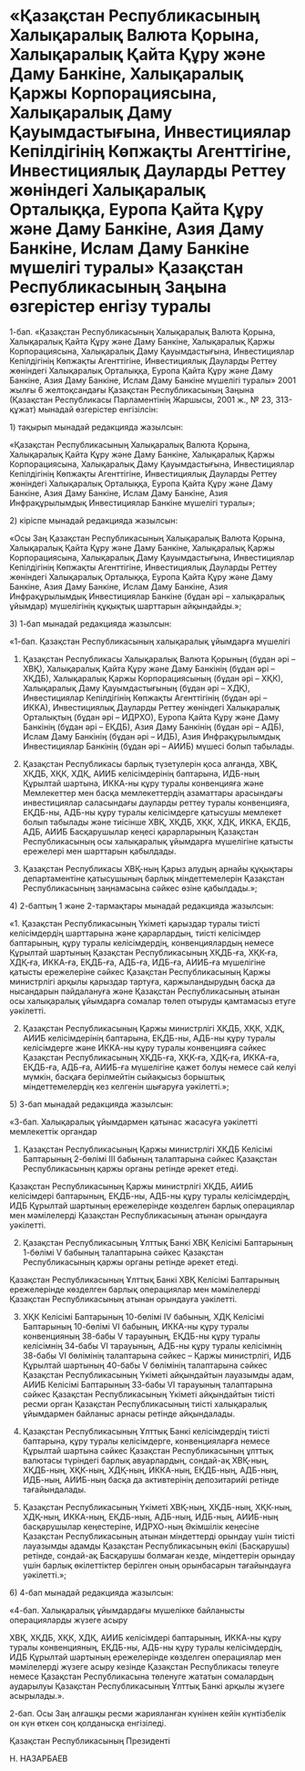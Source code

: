 # «Қазақстан Республикасының Халықаралық Валюта Қорына, Халықаралық Қайта Құру және Даму Банкiне, Халықаралық Қаржы Корпорациясына, Халықаралық Даму Қауымдастығына, Инвестициялар Кепiлдiгiнiң Көпжақты Агенттiгiне, Инвестициялық Дауларды Реттеу жөнiндегi Халықаралық Орталыққа, Еуропа Қайта Құру және Даму Банкiне, Азия Даму Банкiне, Ислам Даму Банкiне мүшелiгi туралы» Қазақстан  Республикасының Заңына өзгерістер енгізу туралы

1-бап. «Қазақстан Республикасының Халықаралық Валюта Қорына, Халықаралық Қайта Құру және Даму Банкiне, Халықаралық Қаржы Корпорациясына, Халықаралық Даму Қауымдастығына, Инвестициялар Кепiлдiгiнiң Көпжақты Агенттiгiне, Инвестициялық Дауларды Реттеу жөнiндегi Халықаралық Орталыққа, Еуропа Қайта Құру және Даму Банкiне, Азия Даму Банкiне, Ислам Даму Банкiне мүшелiгi туралы» 2001 жылғы 6 желтоқсандағы Қазақстан Республикасының Заңына (Қазақстан Республикасы Парламентінің Жаршысы, 2001 ж., № 23, 313-құжат) мынадай өзгерістер енгізілсін:

1) тақырып мынадай редакцияда жазылсын:

«Қазақстан Республикасының Халықаралық Валюта Қорына, Халықаралық Қайта Құру және Даму Банкiне, Халықаралық Қаржы Корпорациясына, Халықаралық Даму Қауымдастығына, Инвестициялар Кепiлдiгiнiң Көпжақты Агенттiгiне, Инвестициялық Дауларды Реттеу жөнiндегi Халықаралық Орталыққа, Еуропа Қайта Құру және Даму Банкiне, Азия Даму Банкiне, Ислам Даму Банкiне, Азия Инфрақұрылымдық Инвестициялар Банкіне мүшелiгi туралы»;

2) кіріспе мынадай редакцияда жазылсын:

«Осы Заң Қазақстан Республикасының Халықаралық Валюта Қорына, Халықаралық Қайта Құру және Даму Банкiне, Халықаралық Қаржы Корпорациясына, Халықаралық Даму Қауымдастығына, Инвестициялар Кепiлдiгiнiң Көпжақты Агенттiгiне, Инвестициялық Дауларды Реттеу жөнiндегi Халықаралық Орталыққа, Еуропа Қайта Құру және Даму Банкiне, Азия Даму Банкiне, Ислам Даму Банкiне, Азия Инфрақұрылымдық Инвестициялар Банкіне (бұдан әрi – халықаралық ұйымдар) мүшелiгiнiң құқықтық шарттарын айқындайды.»;

3) 1-бап мынадай редакцияда жазылсын:

«1-бап. Қазақстан Республикасының  халықаралық ұйымдарға мүшелiгi

1. Қазақстан Республикасы Халықаралық Валюта Қорының (бұдан әрi – ХВҚ), Халықаралық Қайта Құру және Даму Банкiнiң (бұдан әрi – ХҚДБ), Халықаралық Қаржы Корпорациясының (бұдан әрi – ХҚК), Халықаралық Даму Қауымдастығының (бұдан әрi – ХДҚ), Инвестициялар Кепiлдiгiнiң Көпжақты Агенттiгiнiң (бұдан әрi – ИККА), Инвестициялық Дауларды Реттеу жөнiндегi Халықаралық Орталықтың (бұдан әрi – ИДРХО), Еуропа Қайта Құру және Даму Банкiнiң (бұдан әрi – ЕҚДБ), Азия Даму Банкiнiң (бұдан әрi – АДБ), Ислам Даму Банкiнiң (бұдан әрi – ИДБ), Азия Инфрақұрылымдық Инвестициялар Банкінің (бұдан әрi – АИИБ) мүшесi болып табылады.

2. Қазақстан Республикасы барлық түзетулерін қоса алғанда, ХВҚ, ХҚДБ, ХҚК, ХДҚ, АИИБ келiсiмдерiнің баптарына, ИДБ-ның Құрылтай шартына, ИККА-ны құру туралы конвенцияға және Мемлекеттер мен басқа мемлекеттердiң азаматтары арасындағы инвестициялар саласындағы дауларды реттеу туралы конвенцияға, ЕҚДБ-ны, АДБ-ны құру туралы келiсiмдерге қатысушы мемлекет болып табылады және тиiсiнше ХВҚ,  ХҚДБ, ХҚК, ХДҚ, ИККА, ЕҚДБ, АДБ, АИИБ Басқарушылар кеңесi қарарларының Қазақстан Республикасының осы халықаралық ұйымдарға мүшелiгiне қатысты ережелерi мен шарттарын қабылдады.

3. Қазақстан Республикасы ХВҚ-ның Қарыз алудың арнайы  құқықтары департаментiне қатысушының барлық мiндеттемелерiн Қазақстан Республикасының заңнамасына сәйкес өзіне қабылдады.»;

4) 2-баптың 1 және 2-тармақтары мынадай редакцияда жазылсын:

«1. Қазақстан Республикасының Үкiметi қарыздар туралы тиiстi келiсiмдердiң шарттарына және қарарлардың, тиiстi келiсiмдер баптарының, құру туралы келiсiмдердiң, конвенциялардың немесе Құрылтай шартының Қазақстан Республикасының ХҚДБ-ға, ХҚК-ға, ХДҚ-ға, ИККА-ға, ЕҚДБ-ға, АДБ-ға, ИДБ-ға, АИИБ-ға мүшелiгiне қатысты ережелерiне сәйкес Қазақстан Республикасының Қаржы министрлiгi арқылы қарыздар тартуға, қаржыландырудың басқа да нысандарын пайдалануға және Қазақстан Республикасының атынан осы халықаралық ұйымдарға сомалар төлеп отыруды қамтамасыз етуге уәкiлеттi.

2. Қазақстан Республикасының Қаржы министрлiгi ХҚДБ, ХҚК, ХДҚ, АИИБ келiсiмдерiнiң баптарына, ЕҚДБ-ны, АДБ-ны құру туралы келiсiмдерге және ИККА-ны құру туралы конвенцияға сәйкес Қазақстан Республикасының ХҚДБ-ға, ХҚК-ға, ХДҚ-ға, ИККА-ға, ЕҚДБ-ға, АДБ-ға, АИИБ-ға мүшелiгiне қажет болуы немесе сай келуi мүмкiн, басқаға берiлмейтiн сыйақысыз борыштық мiндеттемелердiң кез келгенін шығаруға уәкiлеттi.»;

5) 3-бап мынадай редакцияда жазылсын:

«3-бап. Халықаралық ұйымдармен қатынас жасасуға  уәкiлеттi мемлекеттiк органдар

1. Қазақстан Республикасының Қаржы министрлiгi ХҚДБ Келiсiмi Баптарының 2-бөлiмi III бабының талаптарына сәйкес Қазақстан Республикасының қаржы органы ретiнде әрекет етеді.

Қазақстан Республикасының Қаржы министрлiгi ХҚДБ, АИИБ келiсiмдерi баптарының, ЕҚДБ-ны, АДБ-ны құру туралы келiсiмдердiң, ИДБ Құрылтай шартының ережелерiнде көзделген барлық операциялар мен мәмiлелердi Қазақстан Республикасының атынан орындауға уәкiлеттi.

2. Қазақстан Республикасының Ұлттық Банкi ХВҚ Келiсiмi Баптарының 1-бөлiмi V бабының талаптарына сәйкес Қазақстан Республикасының қаржы органы ретiнде әрекет етеді.

Қазақстан Республикасының Ұлттық Банкi ХВҚ Келiсiмi Баптарының ережелерiнде көзделген барлық операциялар мен мәмiлелердi Қазақстан Республикасының атынан орындауға уәкiлеттi.

3. ХҚК Келiсiмi Баптарының 10-бөлiмi IV бабының, ХДҚ Келiсiмi Баптарының 10-бөлiмi VI бабының, ИККА-ны құру туралы конвенцияның 38-бабы V тарауының, ЕҚДБ-ны құру туралы келiсiмнiң 34-бабы VI тарауының, АДБ-ны құру туралы келiсiмнiң 38-бабы VI бөлiмiнiң талаптарына сәйкес – Қаржы министрлiгi, ИДБ Құрылтай шартының 40-бабы V бөлімінің талаптарына сәйкес Қазақстан Республикасының Yкiметi айқындайтын лауазымды адам, АИИБ Келісімі Баптарының 33-бабы VI тарауының талаптарына сәйкес Қазақстан Республикасының Үкіметі айқындайтын тиісті ресми орган Қазақстан Республикасының тиiстi халықаралық ұйымдармен байланыс арнасы ретiнде айқындалады.

4. Қазақстан Республикасының Ұлттық Банкi келiсiмдердiң тиiстi баптарына, құру туралы келiсiмдерге, конвенцияларға немесе Құрылтай шартына сәйкес Қазақстан Республикасының ұлттық валютасы түрiндегi барлық авуарлардың, сондай-ақ ХВҚ-ның, ХҚДБ-ның, ХҚК-ның, ХДҚ-ның, ИККА-ның, ЕҚДБ-ның, АДБ-ның, ИДБ-ның, АИИБ-ның басқа да  активтерiнiң депозитарийi ретiнде тағайындалады.

5. Қазақстан Республикасының Yкiметi ХВҚ-ның, ХҚДБ-ның, ХҚК-ның, ХДҚ-ның, ИККА-ның, ЕҚДБ-ның, АДБ-ның, ИДБ-ның, АИИБ-ның басқарушылар кеңестерiне, ИДРХО-ның Әкiмшiлiк кеңесiне Қазақстан Республикасының атынан мiндеттердi орындау үшiн тиiстi лауазымды адамды Қазақстан Республикасының өкiлi (Басқарушы) ретiнде, сондай-ақ Басқарушы болмаған кезде, мiндеттерiн орындау үшiн барлық өкiлеттiктер берілген оның орынбасарын тағайындауға уәкiлеттi.»;

6) 4-бап мынадай редакцияда жазылсын:

«4-бап. Халықаралық ұйымдардағы мүшелiкке  байланысты операцияларды жүзеге асыру

ХВҚ, ХҚДБ, ХҚК, ХДҚ, АИИБ келiсiмдерi баптарының, ИККА-ны құру туралы конвенцияның, ЕҚДБ-ны, АДБ-ны құру туралы келiсiмдердің, ИДБ Құрылтай шартының ережелерiнде көзделген операциялар мен мәмiлелердi жүзеге асыру кезiнде Қазақстан Республикасы төлеуге немесе Қазақстан Республикасына төленуге жататын сомалардың аударылуы Қазақстан Республикасының Ұлттық Банкi арқылы жүзеге асырылады.». 

2-бап. Осы Заң алғашқы ресми жарияланған күнінен кейін күнтізбелік он күн өткен соң қолданысқа енгізіледі.

Қазақстан Республикасының Президенті

Н. НАЗАРБАЕВ

